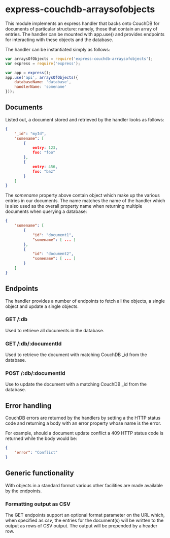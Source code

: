 express-couchdb-arraysofobjects
===============================

This module implements an express handler that backs onto CouchDB for
documents of particular structure: namely, those that contain an array of
entries. The handler can be mounted with app.use() and provides endpoints for
interacting with these objects and the database.

The handler can be instantiated simply as follows:

```js
var arraysOfObjects = require('express-couchdb-arraysofobjects');
var express = require('express');

var app = express();
app.use('api', arraysOfObjects({
    databaseName: 'database',
    handlerName: 'somename'
}));

```

Documents
---------

Listed out, a document stored and retrieved by the handler looks as follows:

```json
{
    "_id": "myId",
    "somename": [
        {
            entry: 123,
            foo: "foo"
        },
        {
            entry: 456,
            foo: "baz"
        }
    ]
}
```

The *somename* property above contain object which make up the various entries
in our documents. The name matches the name of the handler which is also used
as the overall property name when returning multiple documents when querying a
database:

```json
{
    "somename": [
        {
            "id": "document1",
            "somename": [ ... ]
        },
        {
            "id": "document2",
            "somename": [ ... ]
        }
    ]
}
```

Endpoints
---------

The handler provides a number of endpoints to fetch all the objects, a single
object and update a single objects.

### GET /:db

Used to retrieve all documents in the database.

### GET /:db/:documentId

Used to retrieve the document with matching CouchDB _id from the database.

### POST /:db/:documentId

Use to update the document with a matching CouchDB _id from the database.

Error handling
--------------

CouchDB errors are returned by the handlers by setting a the HTTP status code
and returning a body with an error property whose name is the error.

For example, should a document update conflict a 409 HTTP status code is
returned while the body would be:

```json
{
    "error": "Conflict"
}
```

Generic functionality
---------------------

With objects in a standard format various other facilities are made available
by the endpoints.

### Formatting output as CSV

The GET endpoints support an optional format parameter on the URL which, when
specified as *csv*, the entries for the document(s) will be written to the
output as rows of CSV output. The output will be prepended by a header row.
